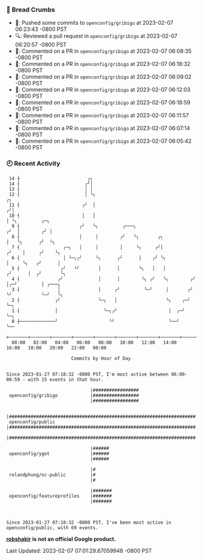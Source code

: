 ### 🍞 Bread Crumbs

 * 🚢: Pushed some commits to `openconfig/gribigo` at 2023-02-07 06:23:43 -0800 PST
 * 🔍: Reviewed a pull request in  `openconfig/gribigo` at 2023-02-07 06:20:57 -0800 PST
 * 💬: Commented on a PR in  `openconfig/gribigo` at 2023-02-07 06:08:35 -0800 PST
 * 💬: Commented on a PR in  `openconfig/gribigo` at 2023-02-07 06:18:32 -0800 PST
 * 💬: Commented on a PR in  `openconfig/gribigo` at 2023-02-07 06:09:02 -0800 PST
 * 💬: Commented on a PR in  `openconfig/gribigo` at 2023-02-07 06:12:03 -0800 PST
 * 💬: Commented on a PR in  `openconfig/gribigo` at 2023-02-07 06:18:59 -0800 PST
 * 💬: Commented on a PR in  `openconfig/gribigo` at 2023-02-07 06:11:57 -0800 PST
 * 💬: Commented on a PR in  `openconfig/gribigo` at 2023-02-07 06:07:14 -0800 PST
 * 💬: Commented on a PR in  `openconfig/gribigo` at 2023-02-07 06:05:42 -0800 PST

### 🕘 Recent Activity
```
 14 ┼                         ╭╮
 14 ┤                        ╭╯│
 13 ┤                        │ │
 12 ┤                        │ ╰╮                                        ╭╮
 11 ┤                       ╭╯  │                                       ╭╯│
 10 ┤                       │   │                                       │ ╰╮         ╭─╮
  9 ┤                      ╭╯   ╰╮         ╭───╮                       ╭╯  │        ╭╯ │
  8 ┤                      │     │        ╭╯   ╰╮       ╭╮             │   ╰╮      ╭╯  ╰╮
  7 ┤                ╭─╮   │     │        │     ╰╮     ╭╯│            ╭╯    │     ╭╯    ╰╮
  6 ┤                │ ╰─╮╭╯     ╰╮      ╭╯      │    ╭╯ ╰╮           │     ╰╮   ╭╯      │
  5 ┤               ╭╯   ╰╯       │      │       ╰╮   │   │          ╭╯      │  ╭╯       ╰╮
  4 ┤              ╭╯             │      │        ╰╮ ╭╯   ╰╮        ╭╯       │╭─╯         │ ╭───╮
  3 ┤              │              │     ╭╯         ╰─╯     │       ╭╯        ╰╯           ╰─╯   ╰╮
  2 ┤             ╭╯              ╰─╮   │                  ╰╮    ╭─╯                             ╰─╮
  1 ┤             │                 ╰─╮╭╯                   │  ╭─╯                                 ╰─╮
  0 ┼─────────────╯                   ╰╯                    ╰──╯                                     ╰──
    +───────+───────+───────+───────+───────+───────+───────+───────+───────+───────+───────+───────+────
  00:00   02:00   04:00   06:00   08:00   10:00   12:00   14:00   16:00   18:00   20:00   22:00   00:00   

						Commits by Hour of Day


Since 2023-01-27 07:18:32 -0800 PST, I'm most active between 06:00-06:59 - with 15 events in that hour.

```



```
                               |#################
 openconfig/gribigo            |#################
                               |#################

                               |#####################################################################
 openconfig/public             |#####################################################################
                               |#####################################################################

                               |######
 openconfig/ygot               |######
                               |######

                               |#
 rolandphung/oc-public         |#
                               |#

                               |#######
 openconfig/featureprofiles    |#######
                               |#######



Since 2023-01-27 07:18:32 -0800 PST, I've been most active in openconfig/public, with 69 events.

```
**[robshakir](mailto:robjs@google.com) is not an official Google product.**  


Last Updated: 2023-02-07 07:01:29.67059948 -0800 PST
